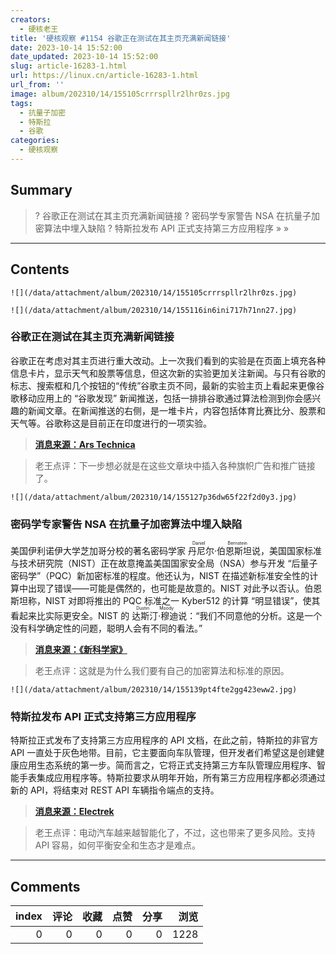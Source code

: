 ```yaml
---
creators:
  - 硬核老王
title: '硬核观察 #1154 谷歌正在测试在其主页充满新闻链接'
date: 2023-10-14 15:52:00
date_updated: 2023-10-14 15:52:00
slug: article-16283-1.html
url: https://linux.cn/article-16283-1.html
url_from: ''
image: album/202310/14/155105crrrspllr2lhr0zs.jpg
tags:
  - 抗量子加密
  - 特斯拉
  - 谷歌
categories:
  - 硬核观察
---
```


## Summary

> ? 谷歌正在测试在其主页充满新闻链接
> ? 密码学专家警告 NSA 在抗量子加密算法中埋入缺陷
> ? 特斯拉发布 API 正式支持第三方应用程序
> » 
> »

***

<!-- more -->

## Contents

`![](/data/attachment/album/202310/14/155105crrrspllr2lhr0zs.jpg)`

`![](/data/attachment/album/202310/14/155116in6ini717h71nn27.jpg)`

### 谷歌正在测试在其主页充满新闻链接

谷歌正在考虑对其主页进行重大改动。上一次我们看到的实验是在页面上填充各种信息卡片，显示天气和股票等信息，但这次新的实验更加关注新闻。与只有谷歌的标志、搜索框和几个按钮的“传统”谷歌主页不同，最新的实验主页上看起来更像谷歌移动应用上的 “谷歌发现” 新闻推送，包括一排排谷歌通过算法检测到你会感兴趣的新闻文章。在新闻推送的右侧，是一堆卡片，内容包括体育比赛比分、股票和天气等。谷歌称这是目前正在印度进行的一项实验。

> 
> **[消息来源：Ars Technica](https://arstechnica.com/gadgets/2023/10/google-com-tests-a-news-filled-homepage-just-like-bing-and-yahoo/)**
> 
> 
> 

> 
> 老王点评：下一步想必就是在这些文章块中插入各种旗帜广告和推广链接了。
> 
> 
> 

`![](/data/attachment/album/202310/14/155127p36dw65f22f2d0y3.jpg)`

### 密码学专家警告 NSA 在抗量子加密算法中埋入缺陷

美国伊利诺伊大学芝加哥分校的著名密码学家 <ruby> 丹尼尔·伯恩斯坦 <rt>  Daniel Bernstein </rt></ruby> 说，美国国家标准与技术研究院（NIST）正在故意掩盖美国国家安全局（NSA）参与开发 “后量子密码学”（PQC）新加密标准的程度。他还认为，NIST 在描述新标准安全性的计算中出现了错误——可能是偶然的，也可能是故意的。NIST 对此予以否认。伯恩斯坦称，NIST 对即将推出的 PQC 标准之一 Kyber512 的计算 “明显错误”，使其看起来比实际更安全。NIST 的 <ruby> 达斯汀·穆迪 <rt>  Dustin Moody </rt></ruby> 说：“我们不同意他的分析。这是一个没有科学确定性的问题，聪明人会有不同的看法。”

> 
> **[消息来源：《新科学家》](https://www.newscientist.com/article/2396510-mathematician-warns-us-spies-may-be-weakening-next-gen-encryption/)**
> 
> 
> 

> 
> 老王点评：这就是为什么我们要有自己的加密算法和标准的原因。
> 
> 
> 

`![](/data/attachment/album/202310/14/155139pt4fte2gg423eww2.jpg)`

### 特斯拉发布 API 正式支持第三方应用程序

特斯拉正式发布了支持第三方应用程序的 API 文档，在此之前，特斯拉的非官方 API 一直处于灰色地带。目前，它主要面向车队管理，但开发者们希望这是创建健康应用生态系统的第一步。简而言之，它将正式支持第三方车队管理应用程序、智能手表集成应用程序等。特斯拉要求从明年开始，所有第三方应用程序都必须通过新的 API，将结束对 REST API 车辆指令端点的支持。

> 
> **[消息来源：Electrek](https://electrek.co/2023/10/12/tesla-releases-official-api-documentation-support-third-party-apps/)**
> 
> 
> 

> 
> 老王点评：电动汽车越来越智能化了，不过，这也带来了更多风险。支持 API 容易，如何平衡安全和生态才是难点。
> 
> 
>

***

## Comments


|   index |   评论 |   收藏 |   点赞 |   分享 |   浏览 |
|--------:|-------:|-------:|-------:|-------:|-------:|
|       0 |      0 |      0 |      0 |      0 |   1228 |
